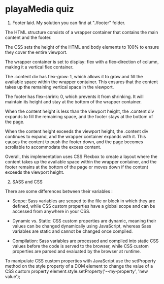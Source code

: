 # playaMedia quiz


1. Footer laid. My solution you can find at "./footer" folder.

The HTML structure consists of a wrapper container that contains the main content and the footer.

The CSS sets the height of the HTML and body elements to 100% to ensure they cover the entire viewport.

The wrapper container is set to display: flex with a flex-direction of column, making it a vertical flex container.

The .content div has flex-grow: 1, which allows it to grow and fill the available space within the wrapper container. This ensures that the content takes up the remaining vertical space in the viewport.

The footer has flex-shrink: 0, which prevents it from shrinking. It will maintain its height and stay at the bottom of the wrapper container.

When the content height is less than the viewport height, the .content div expands to fill the remaining space, and the footer stays at the bottom of the page.

When the content height exceeds the viewport height, the .content div continues to expand, and the wrapper container expands with it. This causes the content to push the footer down, and the page becomes scrollable to accommodate the excess content.

Overall, this implementation uses CSS Flexbox to create a layout where the content takes up the available space within the wrapper container, and the footer remains at the bottom of the page or moves down if the content exceeds the viewport height.

2. SASS and CSS

There are some differences between their variables :

- Scope: Sass variables are scoped to the file or block in which they are defined, while CSS custom properties have a global scope and can be accessed from anywhere in your CSS.

- Dynamic vs. Static: CSS custom properties are dynamic, meaning their values can be changed dynamically using JavaScript, whereas Sass variables are static and cannot be changed once compiled.

- Compilation: Sass variables are processed and compiled into static CSS values before the code is served to the browser, while CSS custom properties are parsed and evaluated by the browser at runtime.

To manipulate CSS custom properties with JavaScript use the setProperty method on the style property of a DOM element to change the value of a CSS custom property element.style.setProperty('--my-property', 'new value');
